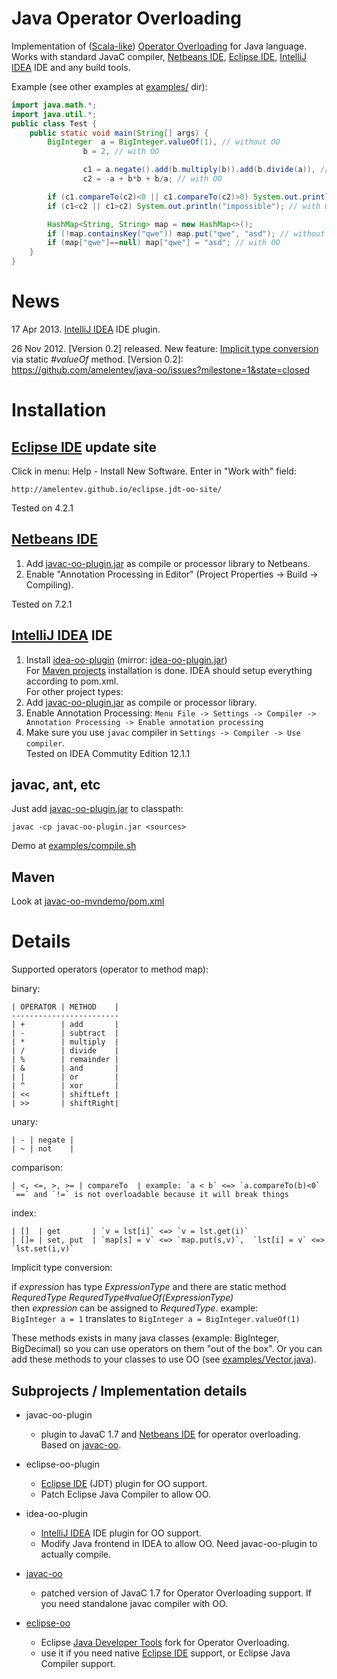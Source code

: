 # Java Operator Overloading #

Implementation of ([Scala-like]) [Operator Overloading] for Java language.
Works with standard JavaC compiler, [Netbeans IDE], [Eclipse IDE], [IntelliJ IDEA] IDE and any build tools.

Example (see other examples at [examples/](https://github.com/amelentev/java-oo/tree/master/examples) dir):

```java
import java.math.*;
import java.util.*;
public class Test {
	public static void main(String[] args) {
		BigInteger  a = BigInteger.valueOf(1), // without OO
				b = 2, // with OO

				c1 = a.negate().add(b.multiply(b)).add(b.divide(a)), // without OO
				c2 = -a + b*b + b/a; // with OO

		if (c1.compareTo(c2)<0 || c1.compareTo(c2)>0) System.out.println("impossible"); // without OO
		if (c1<c2 || c1>c2) System.out.println("impossible"); // with OO

		HashMap<String, String> map = new HashMap<>();
		if (!map.containsKey("qwe")) map.put("qwe", "asd"); // without OO
		if (map["qwe"]==null) map["qwe"] = "asd"; // with OO
	}
}
```

# News #
17 Apr 2013. [IntelliJ IDEA](#IntelliJ-IDEA-IDE) IDE plugin.

26 Nov 2012. [Version 0.2] released. New feature: [Implicit type conversion](https://github.com/amelentev/java-oo/issues/4) via static _#valueOf_ method.
[Version 0.2]: https://github.com/amelentev/java-oo/issues?milestone=1&state=closed

# Installation #

## [Eclipse IDE] update site ##
Click in menu: Help - Install New Software. Enter in "Work with" field:

	http://amelentev.github.io/eclipse.jdt-oo-site/

Tested on 4.2.1

## [Netbeans IDE] ##
1. Add [javac-oo-plugin.jar] as compile or processor library to Netbeans.
2. Enable "Annotation Processing in Editor" (Project Properties -> Build -> Compiling).

Tested on 7.2.1

## [IntelliJ IDEA] IDE ##
1. Install [idea-oo-plugin](http://plugins.jetbrains.com/plugin?pr=&pluginId=7224)
(mirror: [idea-oo-plugin.jar]) <br/>
For [Maven projects](#Maven) installation is done. IDEA should setup everything according to pom.xml. <br/>
For other project types: <br/>
2. Add [javac-oo-plugin.jar] as compile or processor library.
3. Enable Annotation Processing:
`Menu File -> Settings -> Compiler -> Annotation Processing -> Enable annotation processing`
4. Make sure you use `javac` compiler in `Settings -> Compiler -> Use compiler`. <br/>
Tested on IDEA Commutity Edition 12.1.1

## javac, ant, etc ##
Just add [javac-oo-plugin.jar] to classpath:
```
javac -cp javac-oo-plugin.jar <sources>
```
Demo at [examples/compile.sh](https://github.com/amelentev/java-oo/blob/master/examples/compile.sh)

## Maven ##
Look at [javac-oo-mvndemo/pom.xml](https://github.com/amelentev/java-oo/blob/master/javac-oo-mvndemo/pom.xml)

# Details #

Supported operators (operator to method map):

binary:

	| OPERATOR | METHOD    |
	------------------------
	| +        | add       |
	| -        | subtract  |
	| *        | multiply  |
	| /        | divide    |
	| %        | remainder |
	| &        | and       |
	| |        | or        |
	| ^        | xor       |
	| <<       | shiftLeft |
	| >>       | shiftRight|

unary:

	| - | negate |
	| ~ | not    |

comparison:

	| <, <=, >, >= | compareTo	| example: `a < b` <=> `a.compareTo(b)<0`
	`==` and `!=` is not overloadable because it will break things

index:

	| []  | get       | `v = lst[i]` <=> `v = lst.get(i)`
	| []= | set, put  | `map[s] = v` <=> `map.put(s,v)`,  `lst[i] = v` <=> `lst.set(i,v)`

Implicit type conversion:

if _expression_ has type _ExpressionType_ and there are static method _RequredType RequredType#valueOf(ExpressionType)_<br/> 
then _expression_ can be assigned to _RequredType_.
example: <br/>
`BigInteger a = 1` translates to `BigInteger a = BigInteger.valueOf(1)`

These methods exists in many java classes (example: BigInteger, BigDecimal) so you can
use operators on them "out of the box". Or you can add these methods to your classes to use OO (see [examples/Vector.java](https://github.com/amelentev/java-oo/blob/master/examples/Vector.java)).


## Subprojects / Implementation details

- javac-oo-plugin
	- plugin to JavaC 1.7 and [Netbeans IDE] for operator overloading. Based on [javac-oo].

- eclipse-oo-plugin
	- [Eclipse IDE] (JDT) plugin for OO support.
	- Patch Eclipse Java Compiler to allow OO.

- idea-oo-plugin
	- [IntelliJ IDEA] IDE plugin for OO support. 
	- Modify Java frontend in IDEA to allow OO. Need javac-oo-plugin to actually compile.

- [javac-oo]
	- patched version of JavaC 1.7 for Operator Overloading support. If you need standalone javac compiler with OO.

- [eclipse-oo]
	- Eclipse [Java Developer Tools] fork for Operator Overloading.
	- use it if you need native [Eclipse IDE] support, or Eclipse Java Compiler support.


[Scala-like]: http://www.slideshare.net/joeygibson/operator-overloading-in-scala-2923973
[javac-oo]: https://bitbucket.org/amelentev/javac-oo
[lombok]: http://projectlombok.org/
[lombok-oo]: https://github.com/amelentev/lombok-oo
[Eclipse IDE]: http://eclipse.org/
[Netbeans IDE]: http://www.netbeans.org/
[IntelliJ IDEA]: http://www.jetbrains.com/idea/
[Java Developer Tools]: http://eclipse.org/jdt/
[eclipse-oo]: https://github.com/amelentev/eclipse.jdt-oo
[Operator Overloading]: http://en.wikipedia.org/wiki/Operator_overloading

[javac-oo-plugin.jar]: http://amelentev.github.io/mvnrepo/java-oo/javac-oo-plugin/0.2/javac-oo-plugin-0.2.jar
[idea-oo-plugin.jar]: http://amelentev.github.io/mvnrepo/java-oo/idea-oo-plugin/idea-oo-plugin-0.2.jar
